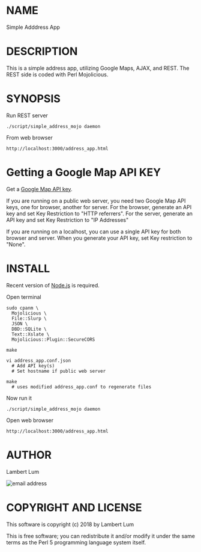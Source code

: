 # NAME

Simple Adddress App

# DESCRIPTION

This is a simple address app, utilizing Google Maps, AJAX, and REST. The REST side is coded with Perl Mojolicious.

# SYNOPSIS

Run REST server

    ./script/simple_address_mojo daemon

From web browser

    http://localhost:3000/address_app.html

# Getting a Google Map API KEY

Get a [Google Map API key](https://developers.google.com/maps/documentation/javascript/get-api-key).

If you are running on a public web server, you need two Google Map API keys, one for browser, another for server. For the browser, generate an API key and set Key Restriction to "HTTP referrers". For the server, generate an API key and set Key Restriction to "IP Addresses"

If you are running on a localhost, you can use a single API key for both browser and server. When you generate your API key, set Key restriction to "None".

# INSTALL

Recent version of [Node.js](https://nodejs.org/en/download/package-manager/) is required.

Open terminal

    sudo cpanm \
      Mojolicious \
      File::Slurp \
      JSON \
      DBD::SQLite \
      Text::Xslate \
      Mojolicious::Plugin::SecureCORS

    make

    vi address_app.conf.json
      # Add API key(s)
      # Set hostname if public web server

    make
      # uses modified address_app.conf to regenerate files

Now run it

    ./script/simple_address_mojo daemon

Open web browser

    http://localhost:3000/address_app.html

# AUTHOR

Lambert Lum

![email address](http://sjsutech.com/small_email.png)

# COPYRIGHT AND LICENSE

This software is copyright (c) 2018 by Lambert Lum

This is free software; you can redistribute it and/or modify it under the same terms as the Perl 5 programming language system itself.
